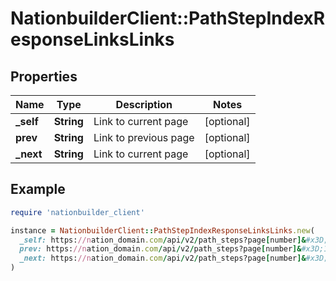 # NationbuilderClient::PathStepIndexResponseLinksLinks

## Properties

| Name | Type | Description | Notes |
| ---- | ---- | ----------- | ----- |
| **_self** | **String** | Link to current page | [optional] |
| **prev** | **String** | Link to previous page | [optional] |
| **_next** | **String** | Link to current page | [optional] |

## Example

```ruby
require 'nationbuilder_client'

instance = NationbuilderClient::PathStepIndexResponseLinksLinks.new(
  _self: https://nation_domain.com/api/v2/path_steps?page[number]&#x3D;2,
  prev: https://nation_domain.com/api/v2/path_steps?page[number]&#x3D;1,
  _next: https://nation_domain.com/api/v2/path_steps?page[number]&#x3D;3
)
```

